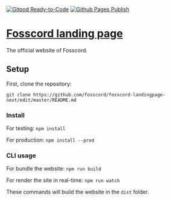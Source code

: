 [![Gitpod Ready-to-Code](https://img.shields.io/badge/Gitpod-ready--to--code-blue?logo=gitpod)](https://gitpod.io/#https://github.com/fosscord/fosscord-landingpage)
[![Github Pages Publish](https://github.com/fosscord/fosscord-landingpage-next/actions/workflows/build.yml/badge.svg)](https://github.com/fosscord/fosscord-landingpage/actions/workflows/build.yml)
# [Fosscord landing page](https://fosscord.github.io/fosscord-landingpage-next)
The official website of Fosscord.

## Setup
First, clone the repository:

`git clone https://github.com/fosscord/fosscord-landingpage-next/edit/master/README.md`

### Install
For testing:
`npm install`

For production:
`npm install --prod`

### CLI usage
For bundle the website:
`npm run build`

For render the site in real-time:
`npm run watch`

These commands will build the website in the `dist` folder.
